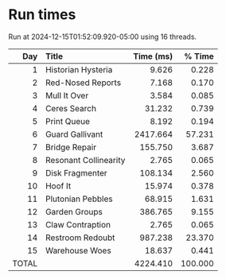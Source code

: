 # Run times

Run at 2024-12-15T01:52:09.920-05:00 using 16 threads.

|   Day | Title                          |       Time (ms) |          % Time |
| ----: | :----------------------------- | --------------: | --------------: |
|     1 | Historian Hysteria             |           9.626 |           0.228 |
|     2 | Red-Nosed Reports              |           7.168 |           0.170 |
|     3 | Mull It Over                   |           3.584 |           0.085 |
|     4 | Ceres Search                   |          31.232 |           0.739 |
|     5 | Print Queue                    |           8.192 |           0.194 |
|     6 | Guard Gallivant                |        2417.664 |          57.231 |
|     7 | Bridge Repair                  |         155.750 |           3.687 |
|     8 | Resonant Collinearity          |           2.765 |           0.065 |
|     9 | Disk Fragmenter                |         108.134 |           2.560 |
|    10 | Hoof It                        |          15.974 |           0.378 |
|    11 | Plutonian Pebbles              |          68.915 |           1.631 |
|    12 | Garden Groups                  |         386.765 |           9.155 |
|    13 | Claw Contraption               |           2.765 |           0.065 |
|    14 | Restroom Redoubt               |         987.238 |          23.370 |
|    15 | Warehouse Woes                 |          18.637 |           0.441 |
|                                 TOTAL ||        4224.410 |         100.000 |